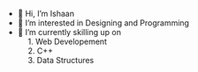 - 👋 Hi, I’m Ishaan
- 👀 I’m interested in Designing and Programming
- 🌱 I’m currently skilling up on <br> &emsp; 1. Web Developement <br> &emsp; 2. C++ <br> &emsp; 3. Data Structures
<!-- - 💞️ I’m looking to collaborate on ...
- 📫 How to reach me ... --> 

<!---
ishaandwivedi9101/ishaandwivedi9101 is a ✨ special ✨ repository because its `README.md` (this file) appears on your GitHub profile.
You can click the Preview link to take a look at your changes.
--->
